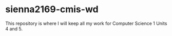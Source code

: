 # sienna2169-cmis-wd
This repository is where I will keep all my work for Computer Science 1 Units 4 and 5.
